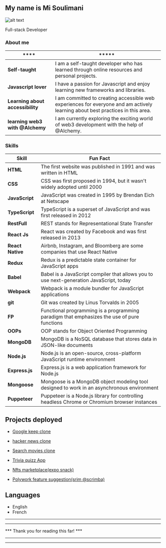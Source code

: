 <link rel="stylesheet" type="text/css" href="style.css">

My name is Mi Soulimani
-----------------------

![alt text](https://media.giphy.com/media/ZVik7pBtu9dNS/giphy.gif)

 

Full-stack Developer

### About me

| **** | ***** |
|-------|-------------|
| **Self-taught** | I am a self-taught developer who has learned through online resources and personal projects. |
| **Javascript lover** | I have a passion for Javascript and enjoy learning new frameworks and libraries. |
| **Learning about accessibility** | I am committed to creating accessible web experiences for everyone and am actively learning about best practices in this area. |
| **learning web3 with @Alchemy** | I am currently exploring the exciting world of web3 development with the help of @Alchemy. |




### Skills


| Skill                | Fun Fact                                                                |
|----------------------|-------------------------------------------------------------------------|
| **HTML**             | The first website was published in 1991 and was written in HTML         |
| **CSS**              | CSS was first proposed in 1994, but it wasn't widely adopted until 2000 |
| **JavaScript**       | JavaScript was created in 1995 by Brendan Eich at Netscape              |
| **TypeScript**       | TypeScript is a superset of JavaScript and was first released in 2012   |
|**RestFull**          | REST stands for Representational State Transfer                         |
| **React Js**         | React was created by Facebook and was first released in 2013            |
| **React Native**     | Airbnb, Instagram, and Bloomberg are some companies that use React Native |
| **Redux**            | Redux is a predictable state container for JavaScript apps              |
| **Babel**            | Babel is a JavaScript compiler that allows you to use next-generation JavaScript, today |
| **Webpack**          | Webpack is a module bundler for JavaScript applications              |
| **git**              | Git was created by Linus Torvalds in 2005                            |
| **FP**               | Functional programming is a programming paradigm that emphasizes the use of pure functions |
| **OOPs**             | OOP stands for Object Oriented Programming                           |
| **MongoDB**          | MongoDB is a NoSQL database that stores data in JSON-like documents   |
| **Node.js**          | Node.js is an open-source, cross-platform JavaScript runtime environment |
| **Express.js**       | Express.js is a web application framework for Node.js               |
| **Mongoose**         | Mongoose is a MongoDB object modeling tool designed to work in an asynchronous environment |
| **Puppeteer**        | Puppeteer is a Node.js library for controlling headless Chrome or Chromium browser instances |








Projects deployed
-----------------

*  [Google keep clone](https://mygooglekeep.netlify.app)

*   [hacker news clone](https://myhackernewsclone.netlify.app/)
*   [Search movies clone](https://searchmoviezzz.netlify.app)
*   [Trivia quizz App](https://trivia-quizzz.netlify.app/)
*   [Nfts marketplace(expo snack)](https://snack.expo.dev/@misouli/nft_marketplace)
*   [Polywork feature suggestion(srim @scrimba)](https://scrimba.com/scrim/cvKgnJTb)

Languages
---------

*   English
*   French
                                                       
                                                       
******************************************
***                                      ***
***   Thank you for reading this far!   ***
***                                      ***
******************************************



                                                 
                                                       
                                                       
                                                       
                                                       
                                                       
                                                       

 
